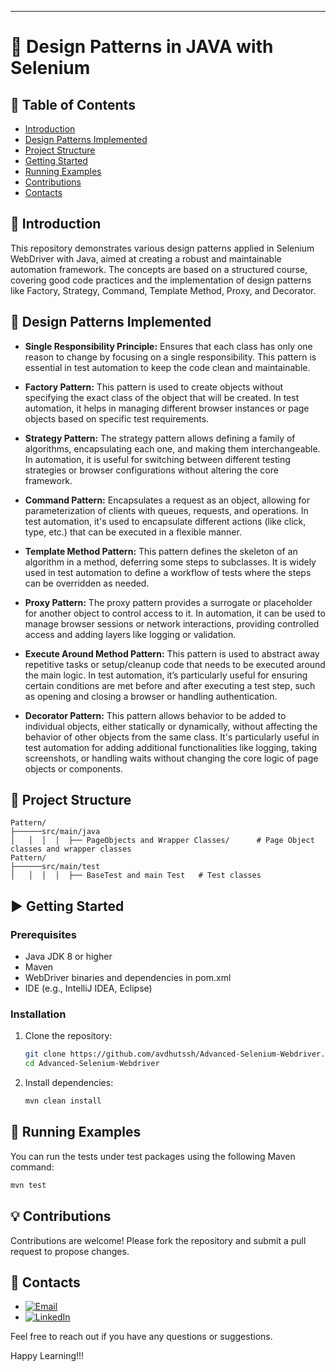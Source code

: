 <!--
    #/**
    # * @author Avdhut Shirgaonkar
    # * Email: avdhut.ssh@gmail.com
    # * LinkedIn: https://www.linkedin.com/in/avdhut-shirgaonkar-811243136/
    # */
    #/***************************************************/
-->

---

# 🎨 Design Patterns in JAVA with Selenium

## 📑 Table of Contents

- [Introduction](#introduction)
- [Design Patterns Implemented](#DesignPatternsImplemented)
- [Project Structure](#project-structure)
- [Getting Started](#getting-started)
- [Running Examples](#running-tests)
- [Contributions](#contributions)
- [Contacts](#contacts)

## 📖 Introduction

This repository demonstrates various design patterns applied in Selenium WebDriver with Java, aimed at creating a robust and maintainable automation framework. The concepts are based on a structured course, covering good code practices and the implementation of design patterns like Factory, Strategy, Command, Template Method, Proxy, and Decorator.

## 🎨 Design Patterns Implemented

- **Single Responsibility Principle:** Ensures that each class has only one reason to change by focusing on a single responsibility. This pattern is essential in test automation to keep the code clean and maintainable.

- **Factory Pattern:** This pattern is used to create objects without specifying the exact class of the object that will be created. In test automation, it helps in managing different browser instances or page objects based on specific test requirements.

- **Strategy Pattern:** The strategy pattern allows defining a family of algorithms, encapsulating each one, and making them interchangeable. In automation, it is useful for switching between different testing strategies or browser configurations without altering the core framework.

- **Command Pattern:** Encapsulates a request as an object, allowing for parameterization of clients with queues, requests, and operations. In test automation, it's used to encapsulate different actions (like click, type, etc.) that can be executed in a flexible manner.

- **Template Method Pattern:** This pattern defines the skeleton of an algorithm in a method, deferring some steps to subclasses. It is widely used in test automation to define a workflow of tests where the steps can be overridden as needed.

- **Proxy Pattern:** The proxy pattern provides a surrogate or placeholder for another object to control access to it. In automation, it can be used to manage browser sessions or network interactions, providing controlled access and adding layers like logging or validation.

- **Execute Around Method Pattern:** This pattern is used to abstract away repetitive tasks or setup/cleanup code that needs to be executed around the main logic. In test automation, it’s particularly useful for ensuring certain conditions are met before and after executing a test step, such as opening and closing a browser or handling authentication.

- **Decorator Pattern:** This pattern allows behavior to be added to individual objects, either statically or dynamically, without affecting the behavior of other objects from the same class. It's particularly useful in test automation for adding additional functionalities like logging, taking screenshots, or handling waits without changing the core logic of page objects or components.

## 📁 Project Structure

```plaintext
Pattern/
├──────src/main/java
│   │  │  │  ├── PageObjects and Wrapper Classes/      # Page Object classes and wrapper classes
Pattern/
├──────src/main/test
│   │  │  │  ├── BaseTest and main Test   # Test classes
```

## ▶️ Getting Started

### Prerequisites

- Java JDK 8 or higher
- Maven
- WebDriver binaries and dependencies in pom.xml
- IDE (e.g., IntelliJ IDEA, Eclipse)

### Installation

1. Clone the repository:

   ```bash
   git clone https://github.com/avdhutssh/Advanced-Selenium-Webdriver.git
   cd Advanced-Selenium-Webdriver
   ```

2. Install dependencies:

   ```bash
   mvn clean install
   ```

## 🚀 Running Examples

You can run the tests under test packages using the following Maven command:

```bash
mvn test
```

## 💡 Contributions

Contributions are welcome! Please fork the repository and submit a pull request to propose changes.

## 📧 Contacts

- [![Email](https://img.shields.io/badge/Email-avdhut.ssh@gmail.com-green)](mailto:avdhut.ssh@gmail.com)
- [![LinkedIn](https://img.shields.io/badge/LinkedIn-Profile-blue)](https://www.linkedin.com/in/avdhut-shirgaonkar-811243136/)

Feel free to reach out if you have any questions or suggestions.

Happy Learning!!!
